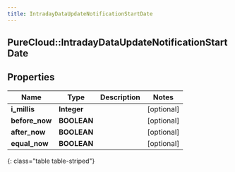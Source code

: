 ```yaml
---
title: IntradayDataUpdateNotificationStartDate
---
```

## PureCloud::IntradayDataUpdateNotificationStartDate

## Properties

|Name | Type | Description | Notes|
|------------ | ------------- | ------------- | -------------|
| **i_millis** | **Integer** |  | [optional] |
| **before_now** | **BOOLEAN** |  | [optional] |
| **after_now** | **BOOLEAN** |  | [optional] |
| **equal_now** | **BOOLEAN** |  | [optional] |
{: class="table table-striped"}


